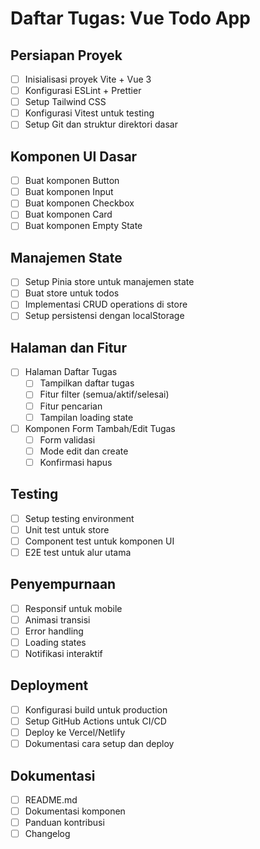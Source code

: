 # Daftar Tugas: Vue Todo App

## Persiapan Proyek
- [ ] Inisialisasi proyek Vite + Vue 3
- [ ] Konfigurasi ESLint + Prettier
- [ ] Setup Tailwind CSS
- [ ] Konfigurasi Vitest untuk testing
- [ ] Setup Git dan struktur direktori dasar

## Komponen UI Dasar
- [ ] Buat komponen Button
- [ ] Buat komponen Input
- [ ] Buat komponen Checkbox
- [ ] Buat komponen Card
- [ ] Buat komponen Empty State

## Manajemen State
- [ ] Setup Pinia store untuk manajemen state
- [ ] Buat store untuk todos
- [ ] Implementasi CRUD operations di store
- [ ] Setup persistensi dengan localStorage

## Halaman dan Fitur
- [ ] Halaman Daftar Tugas
  - [ ] Tampilkan daftar tugas
  - [ ] Fitur filter (semua/aktif/selesai)
  - [ ] Fitur pencarian
  - [ ] Tampilan loading state

- [ ] Komponen Form Tambah/Edit Tugas
  - [ ] Form validasi
  - [ ] Mode edit dan create
  - [ ] Konfirmasi hapus

## Testing
- [ ] Setup testing environment
- [ ] Unit test untuk store
- [ ] Component test untuk komponen UI
- [ ] E2E test untuk alur utama

## Penyempurnaan
- [ ] Responsif untuk mobile
- [ ] Animasi transisi
- [ ] Error handling
- [ ] Loading states
- [ ] Notifikasi interaktif

## Deployment
- [ ] Konfigurasi build untuk production
- [ ] Setup GitHub Actions untuk CI/CD
- [ ] Deploy ke Vercel/Netlify
- [ ] Dokumentasi cara setup dan deploy

## Dokumentasi
- [ ] README.md
- [ ] Dokumentasi komponen
- [ ] Panduan kontribusi
- [ ] Changelog
